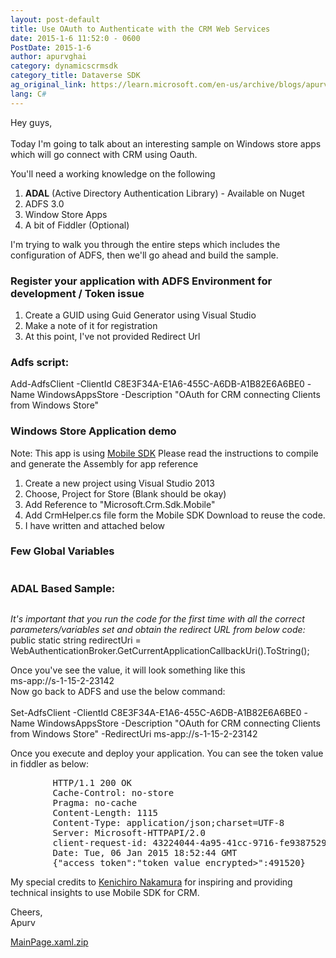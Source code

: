 ```yaml
---
layout: post-default
title: Use OAuth to Authenticate with the CRM Web Services
date: 2015-1-6 11:52:0 - 0600
PostDate: 2015-1-6
author: apurvghai
category: dynamicscrmsdk
category_title: Dataverse SDK
ag_original_link: https://learn.microsoft.com/en-us/archive/blogs/apurvghai/use-oauth-to-authenticate-with-the-crm-web-services
lang: C#
---
```

<p>Hey guys,<br /><br /> Today I'm going to talk about an interesting sample on Windows store apps which will go connect with CRM using Oauth.</p>
<p>You'll need a working knowledge on the following </p>
<ol>
<li><strong>ADAL</strong> (Active Directory Authentication Library) - Available on Nuget</li>
<li>ADFS 3.0</li>
<li>Window Store Apps</li>
<li>A bit of Fiddler (Optional)</li>
</ol>
<p>I'm trying to walk you through the entire steps which includes the configuration of ADFS, then we'll go ahead and build the sample.</p>
<h3>Register your application with ADFS Environment for development / Token issue</h3>
<ol>
<li>Create a GUID using Guid Generator using Visual Studio</li>
<li>Make a note of it for registration</li>
<li>At this point, I've not provided Redirect Url</li>
</ol>
<h3>Adfs script:</h3>
<p><span class="sourceJs"> Add-AdfsClient -ClientId C8E3F34A-E1A6-455C-A6DB-A1B82E6A6BE0 -Name WindowsAppsStore -Description "OAuth for CRM connecting Clients from Windows Store" </span></p>
<h3>Windows Store Application demo</h3>
<p>Note: This app is using <a href="https://code.msdn.microsoft.com/windowsapps/Mobile-Development-Helper-3213e2e6" target="_blank">Mobile SDK</a> Please read the instructions to compile and generate the Assembly for app reference</p>
<ol>
<li>Create a new project using Visual Studio 2013</li>
<li>Choose, Project for Store (Blank should be okay)</li>
<li>Add Reference to "Microsoft.Crm.Sdk.Mobile"</li>
<li>Add CrmHelper.cs file form the Mobile SDK Download to reuse the code.</li>
<li>I have written and attached below</li>
</ol>
<h3>Few Global Variables</h3>
<p><img src="https://msdnshared.blob.core.windows.net/media/MSDNBlogsFS/prod.evol.blogs.msdn.com/CommunityServer.Blogs.Components.WeblogFiles/00/00/01/45/90/windowstoreapps/3036.Global%20Variables.PNG" alt="" border="0" /></p>
<h3>ADAL Based Sample:</h3>
<p><img src="https://msdnshared.blob.core.windows.net/media/MSDNBlogsFS/prod.evol.blogs.msdn.com/CommunityServer.Blogs.Components.WeblogFiles/00/00/01/45/90/windowstoreapps/6116.Sample%20Code.png" alt="" border="0" /></p>
<p><em>It's important that you run the code for the first time with all the correct parameters/variables set and obtain the redirect URL from below code:</em> <br /> <span class="sourceJs"> public static string redirectUri = WebAuthenticationBroker.GetCurrentApplicationCallbackUri().ToString(); </span></p>
<p>Once you've see the value, it will look something like this <br /> <span class="sourceJs"> ms-app://s-1-15-2-23142 </span> <br /> Now go back to ADFS and use the below command: <br /><br /> <span class="sourceJs"> Set-AdfsClient -ClientId C8E3F34A-E1A6-455C-A6DB-A1B82E6A6BE0 -Name WindowsAppsStore -Description "OAuth for CRM connecting Clients from Windows Store" -RedirectUri ms-app://s-1-15-2-23142 </span></p>
<p>Once you execute and deploy your application. You can see the token value in fiddler as below:</p>
<pre>        HTTP/1.1 200 OK
        Cache-Control: no-store
        Pragma: no-cache
        Content-Length: 1115
        Content-Type: application/json;charset=UTF-8
        Server: Microsoft-HTTPAPI/2.0
        client-request-id: 43224044-4a95-41cc-9716-fe9387529c49
        Date: Tue, 06 Jan 2015 18:52:44 GMT
        {"access_token":"token value encrypted&gt;":491520}
</pre>
<p>My special credits to <a href="https://social.msdn.microsoft.com/profile/kenichiro%20nakamura/">Kenichiro Nakamura</a> for inspiring and providing technical insights to use Mobile SDK for CRM.</p>
<p>Cheers,<br /> Apurv</p>
<p><a href="https://msdnshared.blob.core.windows.net/media/MSDNBlogsFS/prod.evol.blogs.msdn.com/CommunityServer.Components.PostAttachments/00/10/58/45/86/MainPage.xaml.zip">MainPage.xaml.zip</a></p>
